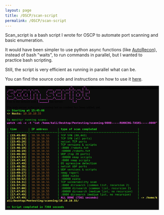 ```yaml
---
layout: page
title: /OSCP/scan-script
permalink: /OSCP/scan-script
---
```


<p>Scan_script is a bash script I wrote for OSCP to automate port scanning and basic enumeration.</p>

<p>It would have been simpler to use python async functions (like <a href="https://github.com/Tib3rius/AutoRecon" target="_blank" rel="noopener noreferrer">AutoRecon</a>), instead of bash "waits", to run commands in parallel, but I wanted to practice bash scripting.</p>

<p>Still, the script is very efficient as running in parallel what can be.</p>

<p>You can find the source code and instructions on how to use it <a href="https://github.com/Plotkine/scan_script" target="_blank" rel="noopener noreferrer">here</a>.</p>

<img src="/OSCP/execution-example.png" alt="execution example" style="width:800px;height:auto;">
